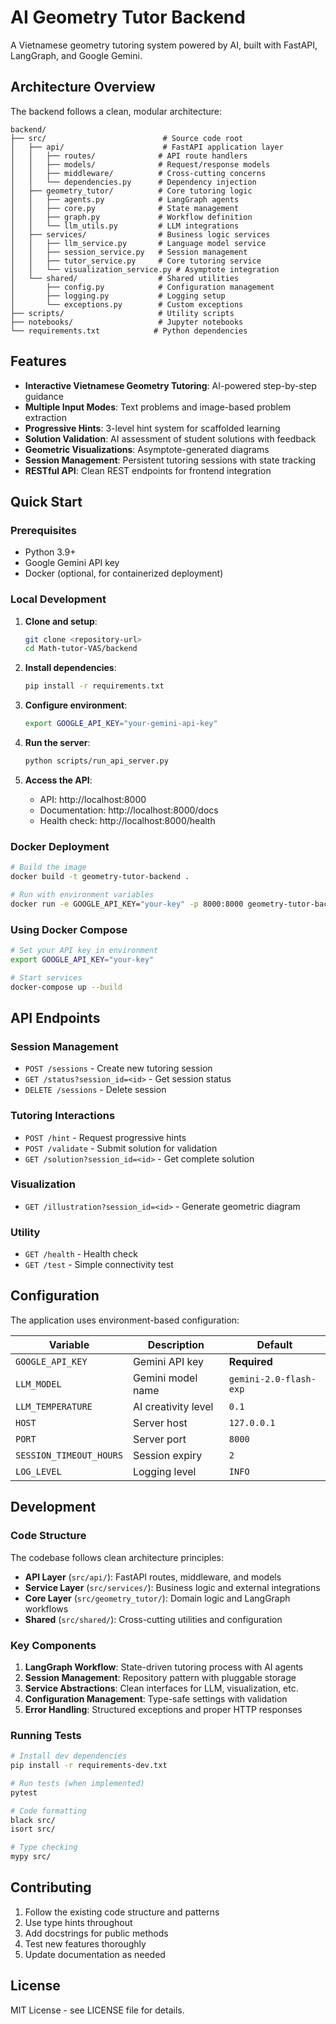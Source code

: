 # AI Geometry Tutor Backend

A Vietnamese geometry tutoring system powered by AI, built with FastAPI, LangGraph, and Google Gemini.

## Architecture Overview

The backend follows a clean, modular architecture:

```
backend/
├── src/                          # Source code root
│   ├── api/                      # FastAPI application layer
│   │   ├── routes/              # API route handlers
│   │   ├── models/              # Request/response models
│   │   ├── middleware/          # Cross-cutting concerns
│   │   └── dependencies.py      # Dependency injection
│   ├── geometry_tutor/          # Core tutoring logic
│   │   ├── agents.py            # LangGraph agents
│   │   ├── core.py              # State management
│   │   ├── graph.py             # Workflow definition
│   │   └── llm_utils.py         # LLM integrations
│   ├── services/                # Business logic services
│   │   ├── llm_service.py       # Language model service
│   │   ├── session_service.py   # Session management
│   │   ├── tutor_service.py     # Core tutoring service
│   │   └── visualization_service.py # Asymptote integration
│   └── shared/                  # Shared utilities
│       ├── config.py            # Configuration management
│       ├── logging.py           # Logging setup
│       └── exceptions.py        # Custom exceptions
├── scripts/                     # Utility scripts
├── notebooks/                   # Jupyter notebooks
└── requirements.txt            # Python dependencies
```

## Features

- **Interactive Vietnamese Geometry Tutoring**: AI-powered step-by-step guidance
- **Multiple Input Modes**: Text problems and image-based problem extraction
- **Progressive Hints**: 3-level hint system for scaffolded learning
- **Solution Validation**: AI assessment of student solutions with feedback
- **Geometric Visualizations**: Asymptote-generated diagrams
- **Session Management**: Persistent tutoring sessions with state tracking
- **RESTful API**: Clean REST endpoints for frontend integration

## Quick Start

### Prerequisites

- Python 3.9+
- Google Gemini API key
- Docker (optional, for containerized deployment)

### Local Development

1. **Clone and setup**:
   ```bash
   git clone <repository-url>
   cd Math-tutor-VAS/backend
   ```

2. **Install dependencies**:
   ```bash
   pip install -r requirements.txt
   ```

3. **Configure environment**:
   ```bash
   export GOOGLE_API_KEY="your-gemini-api-key"
   ```

4. **Run the server**:
   ```bash
   python scripts/run_api_server.py
   ```

5. **Access the API**:
   - API: http://localhost:8000
   - Documentation: http://localhost:8000/docs
   - Health check: http://localhost:8000/health

### Docker Deployment

```bash
# Build the image
docker build -t geometry-tutor-backend .

# Run with environment variables
docker run -e GOOGLE_API_KEY="your-key" -p 8000:8000 geometry-tutor-backend
```

### Using Docker Compose

```bash
# Set your API key in environment
export GOOGLE_API_KEY="your-key"

# Start services
docker-compose up --build
```

## API Endpoints

### Session Management
- `POST /sessions` - Create new tutoring session
- `GET /status?session_id=<id>` - Get session status
- `DELETE /sessions` - Delete session

### Tutoring Interactions
- `POST /hint` - Request progressive hints
- `POST /validate` - Submit solution for validation
- `GET /solution?session_id=<id>` - Get complete solution

### Visualization
- `GET /illustration?session_id=<id>` - Generate geometric diagram

### Utility
- `GET /health` - Health check
- `GET /test` - Simple connectivity test

## Configuration

The application uses environment-based configuration:

| Variable | Description | Default |
|----------|-------------|---------|
| `GOOGLE_API_KEY` | Gemini API key | **Required** |
| `LLM_MODEL` | Gemini model name | `gemini-2.0-flash-exp` |
| `LLM_TEMPERATURE` | AI creativity level | `0.1` |
| `HOST` | Server host | `127.0.0.1` |
| `PORT` | Server port | `8000` |
| `SESSION_TIMEOUT_HOURS` | Session expiry | `2` |
| `LOG_LEVEL` | Logging level | `INFO` |

## Development

### Code Structure

The codebase follows clean architecture principles:

- **API Layer** (`src/api/`): FastAPI routes, middleware, and models
- **Service Layer** (`src/services/`): Business logic and external integrations
- **Core Layer** (`src/geometry_tutor/`): Domain logic and LangGraph workflows
- **Shared** (`src/shared/`): Cross-cutting utilities and configuration

### Key Components

1. **LangGraph Workflow**: State-driven tutoring process with AI agents
2. **Session Management**: Repository pattern with pluggable storage
3. **Service Abstractions**: Clean interfaces for LLM, visualization, etc.
4. **Configuration Management**: Type-safe settings with validation
5. **Error Handling**: Structured exceptions and proper HTTP responses

### Running Tests

```bash
# Install dev dependencies
pip install -r requirements-dev.txt

# Run tests (when implemented)
pytest

# Code formatting
black src/
isort src/

# Type checking
mypy src/
```

## Contributing

1. Follow the existing code structure and patterns
2. Use type hints throughout
3. Add docstrings for public methods
4. Test new features thoroughly
5. Update documentation as needed

## License

MIT License - see LICENSE file for details.